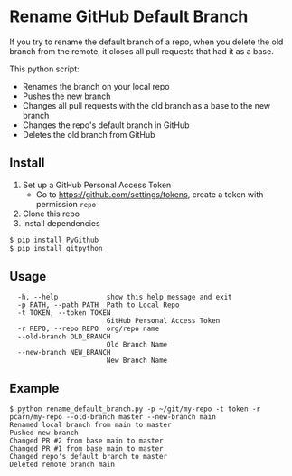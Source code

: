 # Rename GitHub Default Branch

If you try to rename the default branch of a repo, when you delete the old branch from the remote, it closes all pull requests that had it as a base.

This python script:
* Renames the branch on your local repo
* Pushes the new branch
* Changes all pull requests with the old branch as a base to the new branch
* Changes the repo's default branch in GitHub
* Deletes the old branch from GitHub

## Install
1. Set up a GitHub Personal Access Token
    * Go to https://github.com/settings/tokens, create a token with permission `repo`
2. Clone this repo
3. Install dependencies
```bash
$ pip install PyGithub
$ pip install gitpython
```

## Usage
```
  -h, --help            show this help message and exit
  -p PATH, --path PATH  Path to Local Repo
  -t TOKEN, --token TOKEN
                        GitHub Personal Access Token
  -r REPO, --repo REPO  org/repo name
  --old-branch OLD_BRANCH
                        Old Branch Name
  --new-branch NEW_BRANCH
                        New Branch Name
```

## Example
```
$ python rename_default_branch.py -p ~/git/my-repo -t token -r pcarn/my-repo --old-branch master --new-branch main
Renamed local branch from main to master
Pushed new branch
Changed PR #2 from base main to master
Changed PR #1 from base main to master
Changed repo's default branch to master
Deleted remote branch main
```
